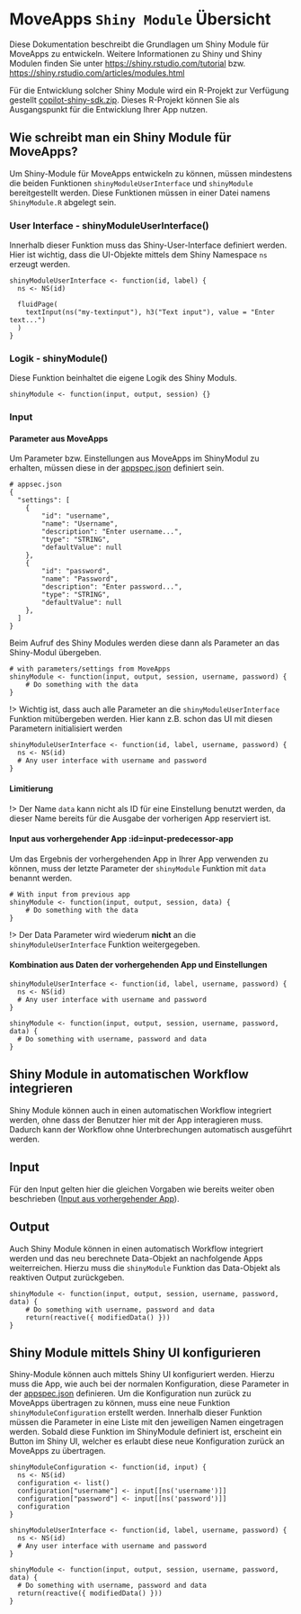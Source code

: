 # MoveApps `Shiny Module` Übersicht
Diese Dokumentation beschreibt die Grundlagen um Shiny Module für MoveApps zu entwickeln. Weitere Informationen zu Shiny und Shiny Modulen finden Sie unter https://shiny.rstudio.com/tutorial bzw. https://shiny.rstudio.com/articles/modules.html

Für die Entwicklung solcher Shiny Module wird ein R-Projekt zur Verfügung gestellt [copilot-shiny-sdk.zip](copilot-shiny-sdk.zip ':ignore'). Dieses R-Projekt können Sie als Ausgangspunkt für die Entwicklung Ihrer App nutzen.

## Wie schreibt man ein Shiny Module für MoveApps?
Um Shiny-Module für MoveApps entwickeln zu können, müssen mindestens die beiden Funktionen `shinyModuleUserInterface` und `shinyModule` bereitgestellt werden. Diese Funktionen müssen in einer Datei namens `ShinyModule.R` abgelegt sein.

### User Interface - shinyModuleUserInterface()
Innerhalb dieser Funktion muss das Shiny-User-Interface definiert werden. Hier ist wichtig, dass die UI-Objekte mittels dem Shiny Namespace `ns` erzeugt werden.
```
shinyModuleUserInterface <- function(id, label) {
  ns <- NS(id)

  fluidPage(
    textInput(ns("my-textinput"), h3("Text input"), value = "Enter text...")
  )
}
```

### Logik - shinyModule()
Diese Funktion beinhaltet die eigene Logik des Shiny Moduls.
```
shinyModule <- function(input, output, session) {}
```

### Input
#### Parameter aus MoveApps
Um Parameter bzw. Einstellungen aus MoveApps im ShinyModul zu erhalten, müssen diese in der [appspec.json](de/appspec.md) definiert sein.

```
# appsec.json
{
  "settings": [
    {
        "id": "username",
        "name": "Username",
        "description": "Enter username...",
        "type": "STRING",
        "defaultValue": null
    },
    {
        "id": "password",
        "name": "Password",
        "description": "Enter password...",
        "type": "STRING",
        "defaultValue": null
    },
  ]
}
```
 
Beim Aufruf des Shiny Modules werden diese dann als Parameter an das Shiny-Modul übergeben.

```
# with parameters/settings from MoveApps 
shinyModule <- function(input, output, session, username, password) {
    # Do something with the data
}
```

!> Wichtig ist, dass auch alle Parameter an die `shinyModuleUserInterface` Funktion mitübergeben werden. Hier kann z.B. schon das UI mit diesen Parametern initialisiert werden
```
shinyModuleUserInterface <- function(id, label, username, password) {
  ns <- NS(id)
  # Any user interface with username and password 
}
```

#### Limitierung
!> Der Name `data` kann nicht als ID für eine Einstellung benutzt werden, da dieser Name bereits für die Ausgabe der vorherigen App reserviert ist.

#### Input aus vorhergehender App :id=input-predecessor-app
Um das Ergebnis der vorhergehenden App in Ihrer App verwenden zu können, muss der letzte Parameter der `shinyModule` Funktion mit `data` benannt werden.
```
# With input from previous app
shinyModule <- function(input, output, session, data) {
    # Do something with the data
}
```

!> Der Data Parameter wird wiederum **nicht** an die `shinyModuleUserInterface` Funktion weitergegeben.


#### Kombination aus Daten der vorhergehenden App und Einstellungen
```
shinyModuleUserInterface <- function(id, label, username, password) {
  ns <- NS(id)
  # Any user interface with username and password 
}

shinyModule <- function(input, output, session, username, password, data) {
  # Do something with username, password and data
}
```

## Shiny Module in automatischen Workflow integrieren
Shiny Module können auch in einen automatischen Workflow integriert werden, ohne dass der Benutzer hier mit der App interagieren muss. Dadurch kann der Workflow ohne Unterbrechungen automatisch ausgeführt werden. 

## Input
Für den Input gelten hier die gleichen Vorgaben wie bereits weiter oben beschrieben ([Input aus vorhergehender App](/de/copilot-shiny-sdk#input-predecessor-app)).

## Output
Auch Shiny Module können in einen automatisch Workflow integriert werden und das neu berechnete Data-Objekt an nachfolgende Apps weiterreichen. Hierzu muss die `shinyModule` Funktion das Data-Objekt als reaktiven Output zurückgeben.
```
shinyModule <- function(input, output, session, username, password, data) {
    # Do something with username, password and data
    return(reactive({ modifiedData() }))
}
```

## Shiny Module mittels Shiny UI konfigurieren
Shiny-Module können auch mittels Shiny UI konfiguriert werden. Hierzu muss die App, wie auch bei der normalen Konfiguration, diese Parameter in der [appspec.json](de/appspec.md) definieren. Um die Konfiguration nun zurück zu MoveApps übertragen zu können, muss eine neue Funktion `shinyModuleConfiguration` erstellt werden. Innerhalb dieser Funktion müssen die Parameter in eine Liste mit den jeweiligen Namen eingetragen werden. Sobald diese Funktion im ShinyModule definiert ist, erscheint ein Button im Shiny UI, welcher es erlaubt diese neue Konfiguration zurück an MoveApps zu übertragen.
```
shinyModuleConfiguration <- function(id, input) {
  ns <- NS(id)
  configuration <- list()
  configuration["username"] <- input[[ns('username')]]
  configuration["password"] <- input[[ns('password')]]
  configuration
}

shinyModuleUserInterface <- function(id, label, username, password) {
  ns <- NS(id)
  # Any user interface with username and password 
}

shinyModule <- function(input, output, session, username, password, data) {
  # Do something with username, password and data
  return(reactive({ modifiedData() }))
}
```

